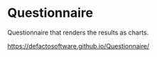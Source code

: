 # Questionnaire

Questionnaire that renders the results as charts.

https://defactosoftware.github.io/Questionnaire/

